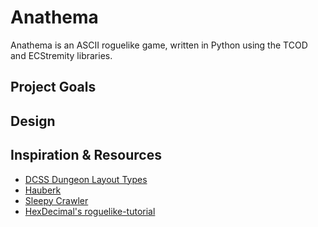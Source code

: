 # Anathema

Anathema is an ASCII roguelike game, written in Python using the TCOD and ECStremity libraries.

## Project Goals

## Design

## Inspiration & Resources

- [DCSS Dungeon Layout Types](https://crawl.develz.org/wiki/doku.php?id=dcss:brainstorm:dungeon:layout_types)
- [Hauberk](https://github.com/munificent/hauberk)
- [Sleepy Crawler](https://github.com/ddmills/sleepy)
- [HexDecimal's roguelike-tutorial](https://github.com/HexDecimal/roguelike-tutorial)